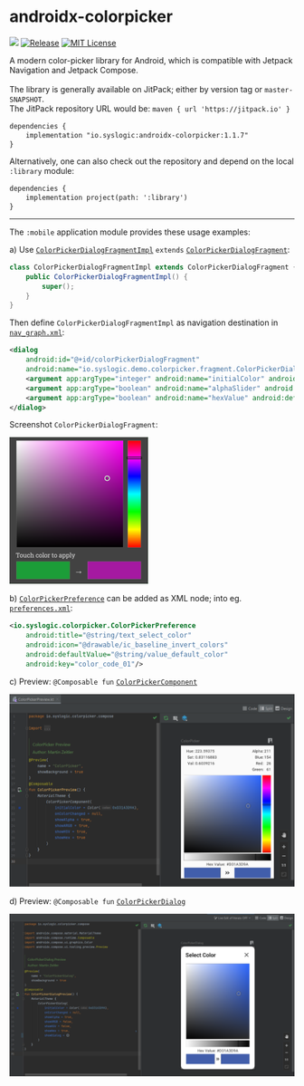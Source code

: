 # androidx-colorpicker

[![](https://jitci.com/gh/syslogic/androidx-colorpicker/svg)](https://jitci.com/gh/syslogic/androidx-colorpicker) [![Release](https://jitpack.io/v/syslogic/androidx-colorpicker.svg)](https://jitpack.io/#io.syslogic/androidx-colorpicker)
[![MIT License](https://img.shields.io/github/license/syslogic/androidx-colorpicker)](https://github.com/syslogic/androidx-colorpicker/blob/master/LICENSE)

A modern color-picker library for Android, which is compatible with Jetpack Navigation and Jetpack Compose.<br/><br/>
The library is generally available on JitPack; either by version tag or `master-SNAPSHOT`.<br/>
The JitPack repository URL would be: `maven { url 'https://jitpack.io' }`

    dependencies {
        implementation "io.syslogic:androidx-colorpicker:1.1.7"
    }

Alternatively, one can also check out the repository and depend on the local `:library` module:

    dependencies {
        implementation project(path: ':library')
    }

 ---

The `:mobile` application module provides these usage examples:

a) Use [`ColorPickerDialogFragmentImpl`](https://github.com/syslogic/androidx-colorpicker/blob/master/mobile/src/main/java/io/syslogic/demo/colorpicker/fragment/ColorPickerDialogFragmentImpl.java) `extends` [`ColorPickerDialogFragment`](https://github.com/syslogic/androidx-colorpicker/blob/master/library/src/main/java/io/syslogic/colorpicker/ColorPickerDialogFragment.java):
````java
class ColorPickerDialogFragmentImpl extends ColorPickerDialogFragment {
    public ColorPickerDialogFragmentImpl() {
        super();
    }
}
````

Then define `ColorPickerDialogFragmentImpl` as navigation destination in [`nav_graph.xml`](https://github.com/syslogic/androidx-colorpicker/blob/master/mobile/src/main/res/navigation/nav_graph.xml):
````xml
<dialog
    android:id="@+id/colorPickerDialogFragment"
    android:name="io.syslogic.demo.colorpicker.fragment.ColorPickerDialogFragmentImpl">
    <argument app:argType="integer" android:name="initialColor" android:defaultValue="-16777216"/>
    <argument app:argType="boolean" android:name="alphaSlider" android:defaultValue="false"/>
    <argument app:argType="boolean" android:name="hexValue" android:defaultValue="false"/>
</dialog>
````
Screenshot `ColorPickerDialogFragment`:

![DialogFragment](https://raw.githubusercontent.com/syslogic/androidx-colorpicker/master/screenshots/screenshot_01.png)

b) [`ColorPickerPreference`](https://github.com/syslogic/androidx-colorpicker/blob/master/library/src/main/java/io/syslogic/colorpicker/ColorPickerPreference.java)
can be added as XML node; into eg. [`preferences.xml`](https://github.com/syslogic/androidx-colorpicker/blob/master/mobile/src/main/res/xml/preferences.xml):
````xml
<io.syslogic.colorpicker.ColorPickerPreference
    android:title="@string/text_select_color"
    android:icon="@drawable/ic_baseline_invert_colors"
    android:defaultValue="@string/value_default_color"
    android:key="color_code_01"/>
````

c) Preview: `@Composable fun` [`ColorPickerComponent`](https://github.com/syslogic/androidx-colorpicker/blob/master/library/src/main/java/io/syslogic/colorpicker/compose/ColorPickerComponent.kt)

![Composable](https://raw.githubusercontent.com/syslogic/androidx-colorpicker/master/screenshots/screenshot_02.png)

d) Preview: `@Composable fun` [`ColorPickerDialog`](https://github.com/syslogic/androidx-colorpicker/blob/master/library/src/main/java/io/syslogic/colorpicker/compose/ColorPickerDialog.kt)

![Composable](https://raw.githubusercontent.com/syslogic/androidx-colorpicker/master/screenshots/screenshot_03.png)
